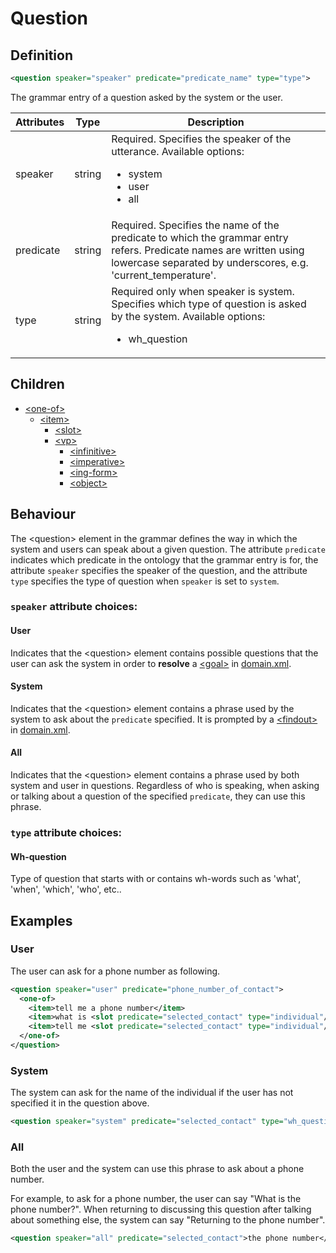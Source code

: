 # Question
## Definition
```xml
<question speaker="speaker" predicate="predicate_name" type="type">
```

The grammar entry of a question asked by the system or the user.

| Attributes | Type | Description |
| --- | --- | --- |
| speaker | string | Required. Specifies the speaker of the utterance. Available options: <ul><li>system</li><li>user</li><li>all</li></ul> |
| predicate | string | Required. Specifies the name of the predicate to which the grammar entry refers. Predicate names are written using lowercase separated by underscores, e.g. 'current_temperature'. |
| type | string |  Required only when speaker is system. Specifies which type of question is asked by the system. Available options: <ul><li>wh_question</li></ul> |

<!-- The other options to type?? -->

## Children

- [<one-of\>](/tdm_documentation/grammar/children/one-of)
    - [<item\>](/tdm_documentation/grammar/children/item)
        - [<slot\>](/tdm_documentation/grammar/children/slot)
        - [<vp\>](/tdm_documentation/grammar/children/vp)
            - [<infinitive\>](/tdm_documentation/grammar/children/vp)
            - [<imperative\>](/tdm_documentation/grammar/children/vp)
            - [<ing-form\>](/tdm_documentation/grammar/children/vp)
            - [<object\>](/tdm_documentation/grammar/children/vp)

## Behaviour

The <question\> element in the grammar defines the way in which the system and users can speak about a given question. The attribute `predicate` indicates which predicate in the ontology that the grammar entry is for, the attribute `speaker` specifies the speaker of the question, and the attribute `type` specifies the type of question when `speaker` is set to `system`.

### `speaker` attribute choices:

#### User

Indicates that the <question\> element contains possible questions that the user can ask the system in order to **resolve** a [<goal\>](path/to/domain/goal) in [domain.xml](/domain).

#### System

Indicates that the <question\> element contains a phrase used by the system to ask about the `predicate` specified. It is prompted by a [<findout\>](path/to/domain/findout) in [domain.xml](/domain).

#### All

Indicates that the <question\> element contains a phrase used by both system and user in questions. Regardless of who is speaking, when asking or talking about a question of the specified `predicate`, they can use this phrase.

### `type` attribute choices:

#### Wh-question

Type of question that starts with or contains wh-words such as 'what', 'when', 'which', 'who', etc..

<!--#### Yes/No-question

???

#### Alt-question

??? -->

## Examples

### User

The user can ask for a phone number as following.

```xml
<question speaker="user" predicate="phone_number_of_contact">
  <one-of>
    <item>tell me a phone number</item>
    <item>what is <slot predicate="selected_contact" type="individual"/>'s number</item>
    <item>tell me <slot predicate="selected_contact" type="individual"/>'s number</item>
  </one-of>
</question>
```

### System

The system can ask for the name of the individual if the user has not specified it in the question above.

```xml
<question speaker="system" predicate="selected_contact" type="wh_question">whose number</question>
```

### All

Both the user and the system can use this phrase to ask about a phone number.

For example, to ask for a phone number, the user can say "What is the phone number?". When returning to discussing this question after talking about something else, the system can say "Returning to the phone number".

```xml
<question speaker="all" predicate="selected_contact">the phone number</question>
```

